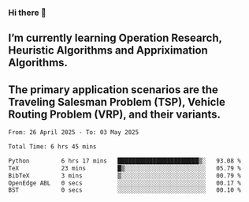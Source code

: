 ### Hi there 👋
## I’m currently learning Operation Research, Heuristic Algorithms and Appriximation Algorithms.
## The primary application scenarios are the Traveling Salesman Problem (TSP), Vehicle Routing Problem (VRP), and their variants.
<!--START_SECTION:waka-->

```txt
From: 26 April 2025 - To: 03 May 2025

Total Time: 6 hrs 45 mins

Python         6 hrs 17 mins   ███████████████████████▒░   93.08 %
TeX            23 mins         █▒░░░░░░░░░░░░░░░░░░░░░░░   05.79 %
BibTeX         3 mins          ▒░░░░░░░░░░░░░░░░░░░░░░░░   00.79 %
OpenEdge ABL   0 secs          ░░░░░░░░░░░░░░░░░░░░░░░░░   00.17 %
BST            0 secs          ░░░░░░░░░░░░░░░░░░░░░░░░░   00.10 %
```

<!--END_SECTION:waka-->
<!--
**Bookervsky/Bookervsky** is a ✨ _special_ ✨ repository because its `README.md` (this file) appears on your GitHub profile.

Here are some ideas to get you started:

- 🔭 I’m currently working on ...
- 🌱 I’m currently learning ...
- 👯 I’m looking to collaborate on ...
- 🤔 I’m looking for help with ...
- 💬 Ask me about ...
- 📫 How to reach me: ...
- 😄 Pronouns: ...
- ⚡ Fun fact: ...
-->
